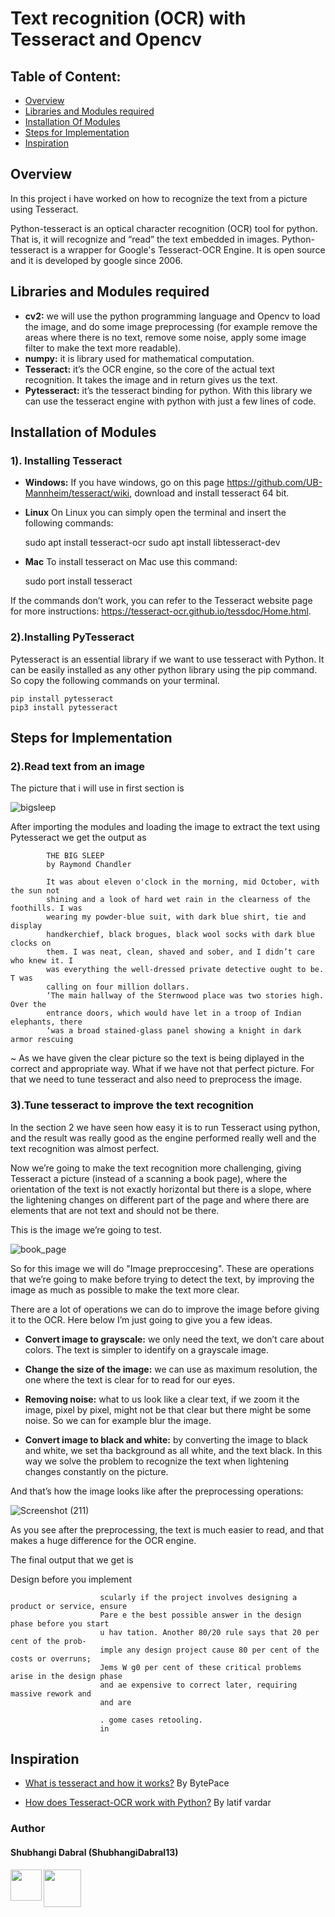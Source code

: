 
# Text recognition (OCR) with Tesseract and Opencv

## Table of Content:
* [Overview](https://github.com/ShubhangiDabral13/OCR-Text-Recognition/edit/master/Text%20recognition%20(OCR)%20with%20Tesseract%20and%20Opencv#Overview)
* [Libraries and Modules required](https://github.com/ShubhangiDabral13/OCR-Text-Recognition/edit/master/Text%20recognition%20(OCR)%20with%20Tesseract%20and%20Opencv#Libraries-and-Modules-required)
* [Installation Of Modules](https://github.com/ShubhangiDabral13/OCR-Text-Recognition/edit/master/Text%20recognition%20(OCR)%20with%20Tesseract%20and%20Opencv#Installation-of-Modules)
* [Steps for Implementation](https://github.com/ShubhangiDabral13/OCR-Text-Recognition/edit/master/Text%20recognition%20(OCR)%20with%20Tesseract%20and%20Opencv#Steps-for-Implementation)
* [Inspiration](https://github.com/ShubhangiDabral13/OCR-Text-Recognition/edit/master/Text%20recognition%20(OCR)%20with%20Tesseract%20and%20Opencv#Inspiration)



## Overview 

In this project i have worked on how to recognize the text from a picture using Tesseract.

Python-tesseract is an optical character recognition (OCR) tool for python. That is, it will recognize and “read” the text embedded in images. Python-tesseract is a wrapper for Google's Tesseract-OCR Engine. It is open source and it is developed by google since 2006.


## Libraries and Modules required

* **cv2:** we will use the python programming language and Opencv to load the image, and do some image preprocessing (for example remove the areas where there is no text, remove some noise, apply some image filter to make the text more readable).
* **numpy:** it is library used for mathematical computation.  
* **Tesseract:** it’s the OCR engine, so the core of the actual text recognition. It takes the image and in return gives us the text.
* **Pytesseract:** it’s the tesseract binding for python. With this library we can use the tesseract engine with python with just a few lines of code.

## Installation of Modules

### 1). Installing Tesseract

* **Windows:**
  If you have windows, go on this page https://github.com/UB-Mannheim/tesseract/wiki, download and install tesseract 64 bit.

* **Linux**
On Linux you can simply open the terminal and insert the following commands:

     sudo apt install tesseract-ocr
     sudo apt install libtesseract-dev
     

* **Mac**
To install tesseract on Mac use this command:

     sudo port install tesseract


If the commands don’t work, you can refer to the Tesseract website page for more instructions: https://tesseract-ocr.github.io/tessdoc/Home.html.


### 2).Installing PyTesseract

Pytesseract is an essential library if we want to use tesseract with Python. It can be easily installed as any other python library using the pip command.
So copy the following commands on your terminal.

    pip install pytesseract
    pip3 install pytesseract


## Steps for Implementation

### 2).Read text from an image

The picture that i will use in first section is 

![bigsleep](https://user-images.githubusercontent.com/44902363/85974720-e9dd3000-b9f3-11ea-8257-949f40231b6e.jpg)

After importing the modules and loading the image to extract the text using Pytesseract we get the output as

            THE BIG SLEEP
            by Raymond Chandler

            It was about eleven o'clock in the morning, mid October, with the sun not
            shining and a look of hard wet rain in the clearness of the foothills. I was
            wearing my powder-blue suit, with dark blue shirt, tie and display
            handkerchief, black brogues, black wool socks with dark blue clocks on
            them. I was neat, clean, shaved and sober, and I didn’t care who knew it. I
            was everything the well-dressed private detective ought to be. T was
            calling on four million dollars.
            ‘The main hallway of the Sternwood place was two stories high. Over the
            entrance doors, which would have let in a troop of Indian elephants, there
            ‘was a broad stained-glass panel showing a knight in dark armor rescuing


~ As we have given the clear picture so the text is being diplayed in the correct and appropriate way.
What if we have not that perfect picture. For that we need to tune tesseract and also need to preprocess the image.

### 3).Tune tesseract to improve the text recognition

In the section 2 we have seen how easy it is to run Tesseract using python, and the result was really good as the engine performed really well and the text recognition was almost perfect.

Now we’re going to make the text recognition more challenging, giving Tesseract a picture (instead of a scanning a book page), where the orientation of the text is not exactly horizontal but there is a slope, where the lightening changes on different part of the page and where there are elements that are not text and should not be there.

This is the image we’re going to test.

![book_page](https://user-images.githubusercontent.com/44902363/85975295-5278dc80-b9f5-11ea-954e-7261fdb9d751.jpg)

So for this image we will do "Image preproccesing". These are operations that we’re going to make before trying to detect the text, by improving the image as much as possible to make the text more clear.

There are a lot of operations we can do to improve the image before giving it to the OCR. Here below I’m just going to give you a few ideas.

* **Convert image to grayscale:** we only need the text, we don’t care about colors. The text is simpler to identify on a grayscale image.

* **Change the size of the image:** we can use as maximum resolution, the one where the text is clear for to read for our eyes.

* **Removing noise:** what to us look like a clear text, if we zoom it the image, pixel by pixel, might not be that clear but there might be some noise. So we can for example blur the image.

* **Convert image to black and white:** by converting the image to black and white, we set tha background as all white, and the text black. In this way we solve the problem to recognize the text when lightening changes constantly on the picture.

And that’s how the image looks like after the preprocessing operations:

![Screenshot (211)](https://user-images.githubusercontent.com/44902363/85975630-39bcf680-b9f6-11ea-89f1-4ba8352a23b2.png)

As you see after the preprocessing, the text is much easier to read, and that makes a huge difference for the OCR engine.

The final output that we get is

Design before you implement

                        scularly if the project involves designing a product or service, ensure
                        Pare e the best possible answer in the design phase before you start
                        u hav tation. Another 80/20 rule says that 20 per cent of the prob-
                        imple any design project cause 80 per cent of the costs or overruns;
                        Jems W g0 per cent of these critical problems arise in the design phase
                        and ae expensive to correct later, requiring massive rework and
                        and are

                        . gome cases retooling.
                        in


## Inspiration

* [What is tesseract and how it works?](https://medium.com/@Bytepace/what-is-tesseract-and-how-it-works-dfff720f4a32) By BytePace

* [How does Tesseract-OCR work with Python?](https://medium.com/@latifvardar/how-does-tesseract-ocr-work-with-python-a6bccf85a002) By latif vardar


### Author

#### Shubhangi Dabral (ShubhangiDabral13)
<a href="https://twitter.com/Shubhi_Dabral"><img 
src="https://news.wjct.org/sites/wjct/files/styles/medium/public/201407/v65oai7fxn47qv9nectx.png" align="left" height="50" width="50" ></a>
<a href="https://www.linkedin.com/in/shubhangi-dabral-b79705145/"><img src="https://cdn2.iconfinder.com/data/icons/simple-social-media-shadow/512/14-512.png" align="left" height="60" width="60" ></a>


 





